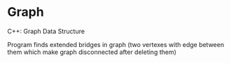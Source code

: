 # Graph
C++: Graph Data Structure

Program finds extended bridges in graph (two vertexes with edge between them which make graph disconnected after deleting them)
